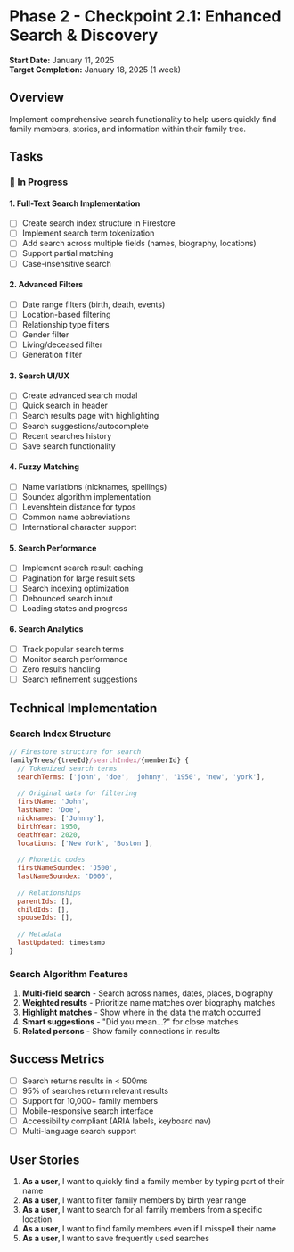 # Phase 2 - Checkpoint 2.1: Enhanced Search & Discovery

**Start Date:** January 11, 2025  
**Target Completion:** January 18, 2025 (1 week)

## Overview
Implement comprehensive search functionality to help users quickly find family members, stories, and information within their family tree.

## Tasks

### 🔄 In Progress

#### 1. Full-Text Search Implementation
- [ ] Create search index structure in Firestore
- [ ] Implement search term tokenization
- [ ] Add search across multiple fields (names, biography, locations)
- [ ] Support partial matching
- [ ] Case-insensitive search

#### 2. Advanced Filters
- [ ] Date range filters (birth, death, events)
- [ ] Location-based filtering
- [ ] Relationship type filters
- [ ] Gender filter
- [ ] Living/deceased filter
- [ ] Generation filter

#### 3. Search UI/UX
- [ ] Create advanced search modal
- [ ] Quick search in header
- [ ] Search results page with highlighting
- [ ] Search suggestions/autocomplete
- [ ] Recent searches history
- [ ] Save search functionality

#### 4. Fuzzy Matching
- [ ] Name variations (nicknames, spellings)
- [ ] Soundex algorithm implementation
- [ ] Levenshtein distance for typos
- [ ] Common name abbreviations
- [ ] International character support

#### 5. Search Performance
- [ ] Implement search result caching
- [ ] Pagination for large result sets
- [ ] Search indexing optimization
- [ ] Debounced search input
- [ ] Loading states and progress

#### 6. Search Analytics
- [ ] Track popular search terms
- [ ] Monitor search performance
- [ ] Zero results handling
- [ ] Search refinement suggestions

## Technical Implementation

### Search Index Structure
```javascript
// Firestore structure for search
familyTrees/{treeId}/searchIndex/{memberId} {
  // Tokenized search terms
  searchTerms: ['john', 'doe', 'johnny', '1950', 'new', 'york'],
  
  // Original data for filtering
  firstName: 'John',
  lastName: 'Doe',
  nicknames: ['Johnny'],
  birthYear: 1950,
  deathYear: 2020,
  locations: ['New York', 'Boston'],
  
  // Phonetic codes
  firstNameSoundex: 'J500',
  lastNameSoundex: 'D000',
  
  // Relationships
  parentIds: [],
  childIds: [],
  spouseIds: [],
  
  // Metadata
  lastUpdated: timestamp
}
```

### Search Algorithm Features
1. **Multi-field search** - Search across names, dates, places, biography
2. **Weighted results** - Prioritize name matches over biography matches
3. **Highlight matches** - Show where in the data the match occurred
4. **Smart suggestions** - "Did you mean...?" for close matches
5. **Related persons** - Show family connections in results

## Success Metrics
- [ ] Search returns results in < 500ms
- [ ] 95% of searches return relevant results
- [ ] Support for 10,000+ family members
- [ ] Mobile-responsive search interface
- [ ] Accessibility compliant (ARIA labels, keyboard nav)
- [ ] Multi-language search support

## User Stories
1. **As a user**, I want to quickly find a family member by typing part of their name
2. **As a user**, I want to filter family members by birth year range
3. **As a user**, I want to search for all family members from a specific location
4. **As a user**, I want to find family members even if I misspell their name
5. **As a user**, I want to save frequently used searches